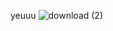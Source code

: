 yeuuu
![download (2)](https://user-images.githubusercontent.com/62654960/113830343-badcc180-97b0-11eb-9f43-dce1a8bb9753.jpg)
